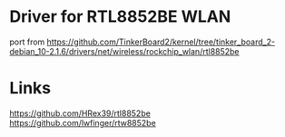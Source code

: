 # Driver for RTL8852BE WLAN
port from https://github.com/TinkerBoard2/kernel/tree/tinker_board_2-debian_10-2.1.6/drivers/net/wireless/rockchip_wlan/rtl8852be

# Links
https://github.com/HRex39/rtl8852be
https://github.com/lwfinger/rtw8852be
